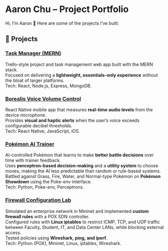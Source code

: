 # Aaron Chu – Project Portfolio

Hi, I’m Aaron 👋 Here are some of the projects I’ve built:

## 🚀 Projects

### [Task Manager (MERN)](https://github.com/AaronChu333/CSE-115-)
Trello-style project and task management web app built with the MERN stack.  
Focused on delivering a **lightweight, essentials-only experience** without the bloat of larger platforms.  
Tech: React, Node.js, Express, MongoDB.

### [Borealis Voice Volume Control](https://github.com/AaronChu333/borealis)
React Native mobile app that measures **real-time audio levels** from the device microphone.  
Provides **visual and haptic alerts** when the user’s voice exceeds configurable decibel thresholds.  
Tech: React Native, JavaScript, iOS.

### [Pokémon AI Trainer](https://github.com/AaronChu333/pokemon-ai-trainer)
AI-controlled Pokémon that learns to make **better battle decisions** over time with trainer feedback.  
Uses **perceptron-based decision-making** and a **utility system** to choose moves, making the AI less predictable than random or rule-based systems.  
Battled against Grass, Fire, Water, and Normal-type Pokémon on **Pokémon Showdown** using the Poke-env interface.  
Tech: Python, Poke-env, Perceptrons.

### [Firewall Configuration Lab](https://github.com/AaronChu333/Firewall-Configuration)
Simulated an enterprise network in Mininet and implemented **custom firewall rules** with a POX SDN controller.  
Configured rules with **Linux iptables** to restrict ICMP, TCP, and UDP traffic between Faculty, Student, IT, and Data Center LANs, while blocking external access.  
Tested policies using **Wireshark, ping, and iperf**.  
Tech: Python (POX), Mininet, Linux, iptables, Wireshark.
